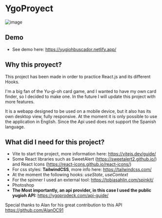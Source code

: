 # YgoProyect

![image](https://user-images.githubusercontent.com/89318618/201495218-e6a3ded4-5419-4a7b-8d7d-788fa962bc7f.png)

## Demo

- See demo here: https://yugiohbuscador.netlify.app/

## Why this proyect?
This project has been made in order to practice React.js and its different Hooks.

I'm a big fan of the Yu-gi-oh card game, and I wanted to have my own card finder, so I decided to make one.
In the future I will update this project with more features.

It is a webapp designed to be used on a mobile device, but it also has its own desktop view, fully responsive.
At the moment it is only possible to use the application in English. Since the Api used does not support the Spanish language.

## What did I need for this project?

- Vite to start the project, more information here: https://vitejs.dev/guide/
- Some React libraries such as SweetAlert (https://sweetalert2.github.io/) and React Icons (https://react-icons.github.io/react-icons/)
- For css styles: **TailwindCSS**, more info here: https://tailwindcss.com/
- At the moment the following hooks: *useState*, *useContext*
- For the spinner I used an external tool: https://tobiasahlin.com/spinkit/
- Photoshop
- **The Most importantly, an api provider, in this case I used the public yugioh API:** https://ygoprodeck.com/api-guide/

Special thanks to Alan for his great contribution to this API https://github.com/AlanOC91

